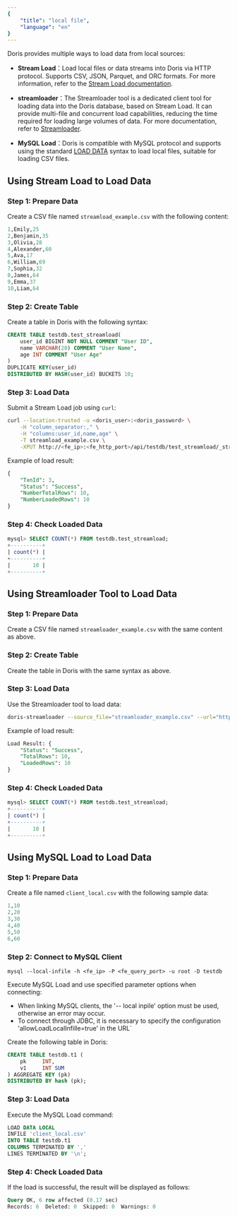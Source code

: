 ```yaml
---
{
    "title": "local file",
    "language": "en"
}
---
```


Doris provides multiple ways to load data from local sources:

- **Stream Load**：Load local files or data streams into Doris via HTTP protocol. Supports CSV, JSON, Parquet, and ORC formats. For more information, refer to the [Stream Load documentation](../import-way/stream-load-manual.md).

- **streamloader**：The Streamloader tool is a dedicated client tool for loading data into the Doris database, based on Stream Load. It can provide multi-file and concurrent load capabilities, reducing the time required for loading large volumes of data. For more documentation, refer to [Streamloader](../../../ecosystem/doris-streamloader).

- **MySQL Load**：Doris is compatible with MySQL protocol and supports using the standard [LOAD DATA](https://dev.mysql.com/doc/refman/8.0/en/load-data.html) syntax to load local files, suitable for loading CSV files.

## Using Stream Load to Load Data

### Step 1: Prepare Data

Create a CSV file named `streamload_example.csv` with the following content:

```SQL
1,Emily,25
2,Benjamin,35
3,Olivia,28
4,Alexander,60
5,Ava,17
6,William,69
7,Sophia,32
8,James,64
9,Emma,37
10,Liam,64
```

### Step 2: Create Table

Create a table in Doris with the following syntax:

```SQL
CREATE TABLE testdb.test_streamload(
    user_id BIGINT NOT NULL COMMENT "User ID",
    name VARCHAR(20) COMMENT "User Name",
    age INT COMMENT "User Age"
)
DUPLICATE KEY(user_id)
DISTRIBUTED BY HASH(user_id) BUCKETS 10;
```

### Step 3: Load Data

Submit a Stream Load job using `curl`:

```Bash
curl --location-trusted -u <doris_user>:<doris_password> \
    -H "column_separator:," \
    -H "columns:user_id,name,age" \
    -T streamload_example.csv \
    -XPUT http://<fe_ip>:<fe_http_port>/api/testdb/test_streamload/_stream_load
```

Example of load result:

```SQL
{
    "TxnId": 3,
    "Status": "Success",
    "NumberTotalRows": 10,
    "NumberLoadedRows": 10
}
```

### Step 4: Check Loaded Data

```SQL
mysql> SELECT COUNT(*) FROM testdb.test_streamload;
+----------+
| count(*) |
+----------+
|       10 |
+----------+
```

## Using Streamloader Tool to Load Data

### Step 1: Prepare Data

Create a CSV file named `streamloader_example.csv` with the same content as above.

### Step 2: Create Table

Create the table in Doris with the same syntax as above.

### Step 3: Load Data

Use the Streamloader tool to load data:

```Bash
doris-streamloader --source_file="streamloader_example.csv" --url="http://localhost:8330" --header="column_separator:," --db="testdb" --table="test_streamload"
```

Example of load result:

```SQL
Load Result: {
    "Status": "Success",
    "TotalRows": 10,
    "LoadedRows": 10
}
```

### Step 4: Check Loaded Data

```SQL
mysql> SELECT COUNT(*) FROM testdb.test_streamload;
+----------+
| count(*) |
+----------+
|       10 |
+----------+
```

## Using MySQL Load to Load Data

### Step 1: Prepare Data

Create a file named `client_local.csv` with the following sample data:

```SQL
1,10
2,20
3,30
4,40
5,50
6,60
```

### Step 2: Connect to MySQL Client

```Shell
mysql --local-infile -h <fe_ip> -P <fe_query_port> -u root -D testdb
```

Execute MySQL Load and use specified parameter options when connecting:

- When linking MySQL clients, the '-- local inpile' option must be used, otherwise an error may occur.
- To connect through JDBC, it is necessary to specify the configuration 'allowLoadLocalInfille=true' in the URL`

Create the following table in Doris:

```SQL
CREATE TABLE testdb.t1 (
    pk     INT, 
    v1     INT SUM
) AGGREGATE KEY (pk) 
DISTRIBUTED BY hash (pk);
```

### Step 3: Load Data

Execute the MySQL Load command:

```SQL
LOAD DATA LOCAL
INFILE 'client_local.csv'
INTO TABLE testdb.t1
COLUMNS TERMINATED BY ','
LINES TERMINATED BY '\n';
```

### Step 4: Check Loaded Data

If the load is successful, the result will be displayed as follows:

```SQL
Query OK, 6 row affected (0.17 sec)
Records: 6  Deleted: 0  Skipped: 0  Warnings: 0
```
